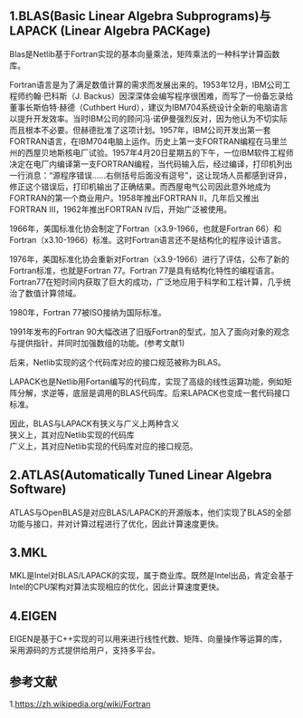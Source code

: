 ## 1.BLAS(Basic Linear Algebra Subprograms)与LAPACK (Linear Algebra PACKage)
Blas是Netlib基于Fortran实现的基本向量乘法，矩阵乘法的一种科学计算函数库。  

Fortran语言是为了满足数值计算的需求而发展出来的。1953年12月，IBM公司工程师约翰·巴科斯（J. Backus）因深深体会编写程序很困难，而写了一份备忘录给董事长斯伯特·赫德（Cuthbert Hurd），建议为IBM704系统设计全新的电脑语言以提升开发效率。当时IBM公司的顾问冯·诺伊曼强烈反对，因为他认为不切实际而且根本不必要。但赫德批准了这项计划。1957年，IBM公司开发出第一套FORTRAN语言，在IBM704电脑上运作。历史上第一支FORTRAN编程在马里兰州的西屋贝地斯核电厂试验。1957年4月20日星期五的下午，一位IBM软件工程师决定在电厂内编译第一支FORTRAN编程，当代码输入后，经过编译，打印机列出一行消息：“源程序错误……右侧括号后面没有逗号”，这让现场人员都感到讶异，修正这个错误后，打印机输出了正确结果。而西屋电气公司因此意外地成为FORTRAN的第一个商业用户。1958年推出FORTRAN Ⅱ，几年后又推出FORTRAN Ⅲ，1962年推出FORTRAN Ⅳ后，开始广泛被使用。      

1966年，美国标准化协会制定了Fortran（x3.9-1966，也就是Fortran 66）和Fortran（x3.10-1966）标准。这时Fortran语言还不是结构化的程序设计语言。  

1976年，美国标准化协会重新对Fortran（x3.9-1966）进行了评估，公布了新的Fortran标准，也就是Fortran 77。Fortran 77是具有结构化特性的编程语言。Fortran77在短时间内获取了巨大的成功，广泛地应用于科学和工程计算，几乎统治了数值计算领域。  

1980年，Fortran 77被ISO接纳为国际标准。  

1991年发布的Fortran 90大幅改进了旧版Fortran的型式，加入了面向对象的观念与提供指针，并同时加强数组的功能。(参考文献1)  

后来，Netlib实现的这个代码库对应的接口规范被称为BLAS。  

LAPACK也是Netlib用Fortan编写的代码库，实现了高级的线性运算功能，例如矩阵分解，求逆等，底层是调用的BLAS代码库。后来LAPACK也变成一套代码接口标准。  

因此，BLAS与LAPACK有狭义与广义上两种含义  
狭义上，其对应Netlib实现的代码库  
广义上，其对应Netlib实现的代码库对应的接口规范。  

## 2.ATLAS(Automatically Tuned Linear Algebra Software)
ATLAS与OpenBLAS是对应BLAS/LAPACK的开源版本，他们实现了BLAS的全部功能与接口，并对计算过程进行了优化，因此计算速度更快。  

## 3.MKL
MKL是Intel对BLAS/LAPACK的实现，属于商业库。既然是Intel出品，肯定会基于Intel的CPU架构对算法实现相应的优化，因此计算速度更快。  

## 4.EIGEN
EIGEN是基于C++实现的可以用来进行线性代数、矩阵、向量操作等运算的库，采用源码的方式提供给用户，支持多平台。  



## 参考文献
1.https://zh.wikipedia.org/wiki/Fortran